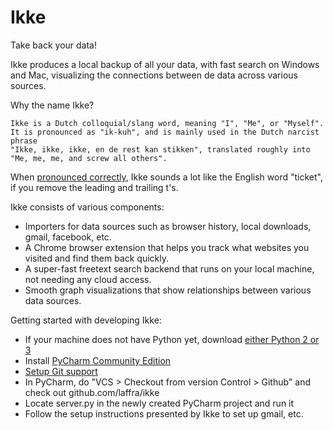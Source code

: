 # Ikke
Take back your data!

Ikke produces a local backup of all your data, with fast search on Windows and Mac,
visualizing the connections between de data across various sources.

Why the name Ikke?

    Ikke is a Dutch colloquial/slang word, meaning "I", "Me", or "Myself". 
    It is pronounced as "ik-kuh", and is mainly used in the Dutch narcist phrase
    "Ikke, ikke, ikke, en de rest kan stikken", translated roughly into 
    "Me, me, me, and screw all others".

When [pronounced correctly](https://upload.wikimedia.org/wikipedia/commons/3/39/Nl-ikke.ogg),
Ikke sounds a lot like the English word "ticket", if you remove the leading and trailing t's.

Ikke consists of various components:
 * Importers for data sources such as browser history, local downloads, gmail, facebook, etc.
 * A Chrome browser extension that helps you track what websites you visited and find them back quickly.
 * A super-fast freetext search backend that runs on your local machine, not needing any cloud access.
 * Smooth graph visualizations that show relationships between various data sources.
 
 Getting started with developing Ikke:
 * If your machine does not have Python yet, download [either Python 2 or 3](https://www.python.org/downloads)
 * Install [PyCharm Community Edition](https://www.jetbrains.com/pycharm/download)
 * [Setup Git support](https://www.jetbrains.com/help/pycharm/using-git-integration.html)
 * In PyCharm, do "VCS > Checkout from version Control > Github" and check out github.com/laffra/ikke
 * Locate server.py in the newly created PyCharm project and run it
 * Follow the setup instructions presented by Ikke to set up gmail, etc.
